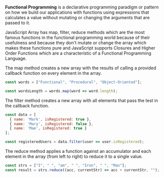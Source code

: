 **Functional Programming** is a declarative programming paradigm or pattern on how we build our applications with functions using expressions that calculates a value without mutating or changing the arguments that are passed to it.

JavaScript Array has map, filter, reduce methods which are the most famous functions in the functional programming world because of their usefulness and because they don't mutate or change the array which makes these functions pure and JavaScript supports Closures and Higher Order Functions which are a characteristic of a Functional Programming Language.

The map method creates a new array with the results of calling a provided callback function on every element in the array.
```js
const words = ["Functional", "Procedural", "Object-Oriented"];

const wordsLength = words.map(word => word.length);
```
The filter method creates a new array with all elements that pass the test in the callback function.

```js
const data = [
  { name: 'Mark', isRegistered: true },
  { name: 'Mary', isRegistered: false },
  { name: 'Mae', isRegistered: true }
];

const registeredUsers = data.filter(user => user.isRegistered);

```
The reduce method applies a function against an accumulator and each element in the array (from left to right) to reduce it to a single value.

```js
const strs = ["I", " ", "am", " ", "Iron", " ", "Man"];
const result = strs.reduce((acc, currentStr) => acc + currentStr, "");
```